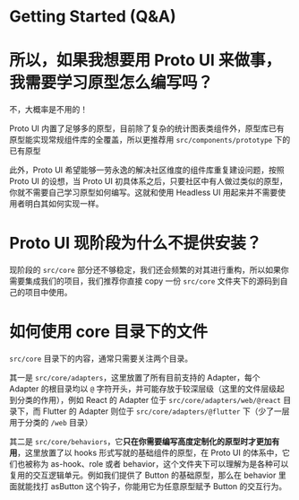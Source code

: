 # Getting Started (Q&A)

# 所以，如果我想要用 Proto UI 来做事，我需要学习原型怎么编写吗？

不，大概率是不用的！

Proto UI 内置了足够多的原型，目前除了复杂的统计图表类组件外，原型库已有原型能实现常规组件库的全覆盖，所以更推荐用 `src/components/prototype` 下的已有原型

此外，Proto UI 希望能够一劳永逸的解决社区维度的组件库重复建设问题，按照 Proto UI 的设想，当 Proto UI 初具体系之后，只要社区中有人做过类似的原型，你就不需要自己学习原型如何编写。这就和使用 Headless UI 用起来并不需要使用者明白其如何实现一样。

# Proto UI 现阶段为什么不提供安装？

现阶段的 `src/core` 部分还不够稳定，我们还会频繁的对其进行重构，所以如果你需要集成我们的项目，我们推荐你直接 copy 一份 `src/core` 文件夹下的源码到自己的项目中使用。

# 如何使用 core 目录下的文件

`src/core` 目录下的内容，通常只需要关注两个目录。

其一是 `src/core/adapters`，这里放置了所有目前支持的 Adapter，每个 Adapter 的根目录均以 `@` 字符开头，并可能存放于较深层级（这里的文件层级起到分类的作用），例如 React 的 Adapter 位于 `src/core/adapters/web/@react` 目录下，而 Flutter 的 Adapter 则位于 `src/core/adapters/@flutter` 下（少了一层用于分类的 `/web` 目录）

其二是 `src/core/behaviors`，它**只在你需要编写高度定制化的原型时才更加有用**，这里放置了以 hooks 形式写就的基础组件的原型，在 Proto UI 的体系中，它们也被称为 as-hook、role 或者 behavior，这个文件夹下可以理解为是各种可以复用的交互逻辑单元。例如我们提供了 Button 的基础原型，那么在 behavior 里面就能找打 asButton 这个钩子，你能用它为任意原型赋予 Button 的交互行为。
